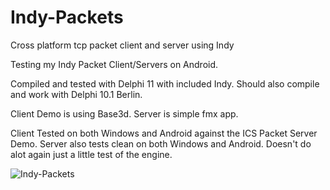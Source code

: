 # Indy-Packets
Cross platform tcp packet client and server using Indy

Testing my Indy Packet Client/Servers on Android.

Compiled and tested with Delphi 11 with included Indy.
Should also compile and work with Delphi 10.1 Berlin.

Client Demo is using Base3d.
Server is simple fmx app.

Client Tested on both Windows and Android against the ICS Packet Server Demo.
Server also tests clean on both Windows and Android.
Doesn't do alot again just a little test of the engine.

![Indy-Packets](https://user-images.githubusercontent.com/97798670/152619738-daf89210-78da-4064-a39d-e5f04d70d894.jpg)
